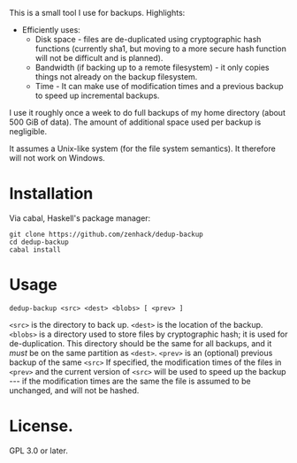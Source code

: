This is a small tool I use for backups. Highlights:

* Efficiently uses:
  * Disk space - files are de-duplicated using cryptographic hash
    functions (currently sha1, but moving to a more secure hash function
    will not be difficult and is planned).
  * Bandwidth (if backing up to a remote filesystem) - it only copies
    things not already on the backup filesystem.
  * Time - It can make use of modification times and a previous backup
    to speed up incremental backups.

I use it roughly once a week to do full backups of my home directory
(about 500 GiB of data). The amount of additional space used per backup
is negligible.

It assumes a Unix-like system (for the file system semantics). It
therefore will not work on Windows.

# Installation

Via cabal, Haskell's package manager:

    git clone https://github.com/zenhack/dedup-backup
    cd dedup-backup
    cabal install

# Usage

    dedup-backup <src> <dest> <blobs> [ <prev> ]

`<src>` is the directory to back up. `<dest>` is the location of the
backup. `<blobs>` is a directory used to store files by cryptographic
hash; it is used for de-duplication. This directory should be the same
for all backups, and it *must* be on the same partition as `<dest>`.
`<prev>` is an (optional) previous backup of the same `<src>` If
specified, the modification times of the files in `<prev>` and the
current version of `<src>` will be used to speed up the backup --- if
the modification times are the same the file is assumed to be unchanged,
and will not be hashed.

# License.

GPL 3.0 or later.
